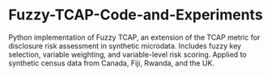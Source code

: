# Fuzzy-TCAP-Code-and-Experiments
Python implementation of Fuzzy TCAP, an extension of the TCAP metric for disclosure risk assessment in synthetic microdata. Includes fuzzy key selection, variable weighting, and variable-level risk scoring. Applied to synthetic census data from Canada, Fiji, Rwanda, and the UK.
